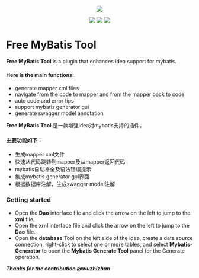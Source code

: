 <p align="center">
    <a target="_blank" href="https://github.com/moztl/Free-Mybatis-Tool" style="text-decoration:none;">
		<img src="https://s4.ax1x.com/2022/02/16/HfOyi4.png" >
	</a>
</p>

<p align="center">
    <a target="_blank" href="https://plugins.jetbrains.com/plugin/18617-free-mybatis-tool" style="text-decoration:none;">
		<img src="https://img.shields.io/badge/IDEA-2021.3-orange.svg" />
	</a>
    <a target="_blank" href="https://www.oracle.com/java/technologies/downloads/#java11" style="text-decoration:none;">
		<img src="https://img.shields.io/badge/JDK-11-green.svg" />
	</a>
	<a target="_blank" href="https://github.com/moztl/Free-Mybatis-Tool/blob/main/LICENSE" style="text-decoration:none;">
        <img src="https://img.shields.io/badge/license-Apache--2.0-blue.svg" />
	</a>
</p>


# Free MyBatis Tool


<!-- Plugin description -->
**Free MyBatis Tool** is a plugin that enhances idea support for mybatis.

#### Here is the main functions:
* generate mapper xml files
* navigate from the code to mapper and from the mapper back to code
* auto code and error tips
* support mybatis generator gui
* generate swagger model annotation

**Free MyBatis Tool** 是一款增强idea对mybatis支持的插件。
#### 主要功能如下：
* 生成mapper xml文件
* 快速从代码跳转到mapper及从mapper返回代码
* mybatis自动补全及语法错误提示
* 集成mybatis generator gui界面
* 根据数据库注解，生成swagger model注解

### Getting started
* Open the **Dao** interface file and click the arrow on the left to jump to the **xml** file.
* Open the **xml** interface file and click the arrow on the left to jump to the **Dao** file.
* Open the **database** Tool on the left side of the idea, create a data source connection, right-click to select one or more tables, and select **Mybatis-Generator** to open the **Mybatis Generate Tool** panel for the Generate operation.

***Thanks for the contribution @wuzhizhan***
<!-- Plugin description end -->

